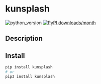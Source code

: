 # kunsplash
![python_version](https://img.shields.io/static/v1?label=Python&message=3.5%20|%203.6%20|%203.7&color=blue) [![PyPI downloads/month](https://img.shields.io/pypi/dm/kunsplash?logo=pypi&logoColor=white)](https://pypi.python.org/pypi/kunsplash)

## Description


## Install
~~~~bash
pip install kunsplash
# or
pip3 install kunsplash
~~~~